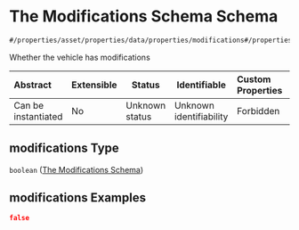 # The Modifications Schema Schema

```txt
#/properties/asset/properties/data/properties/modifications#/properties/asset/properties/data/properties/modifications
```

Whether the vehicle has modifications


| Abstract            | Extensible | Status         | Identifiable            | Custom Properties | Additional Properties | Access Restrictions | Defined In                                                                                          |
| :------------------ | ---------- | -------------- | ----------------------- | :---------------- | --------------------- | ------------------- | --------------------------------------------------------------------------------------------------- |
| Can be instantiated | No         | Unknown status | Unknown identifiability | Forbidden         | Allowed               | none                | [policy_transaction.schema.json\*](../../out/policy_transaction.schema.json "open original schema") |

## modifications Type

`boolean` ([The Modifications Schema](policy_transaction-properties-the-asset-schema-properties-the-data-schema-properties-the-modifications-schema.md))

## modifications Examples

```json
false
```
